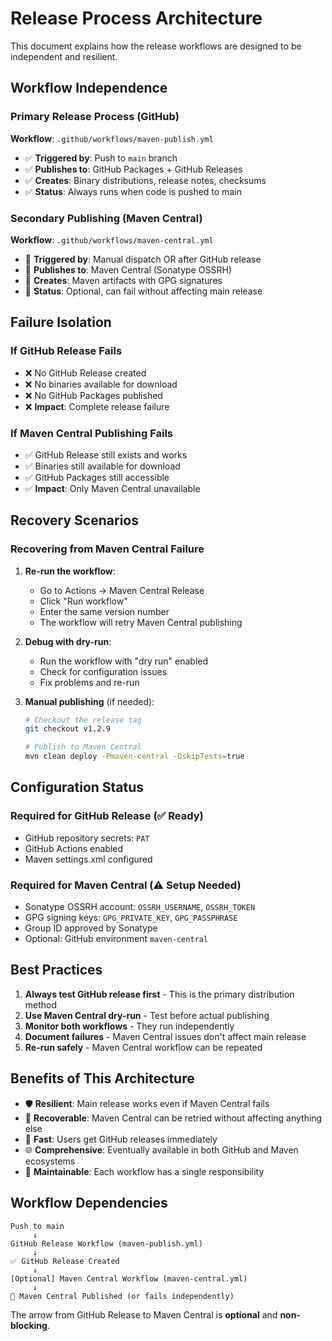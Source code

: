 # Release Process Architecture

This document explains how the release workflows are designed to be independent and resilient.

## Workflow Independence

### Primary Release Process (GitHub)
**Workflow**: `.github/workflows/maven-publish.yml`
- ✅ **Triggered by**: Push to `main` branch
- ✅ **Publishes to**: GitHub Packages + GitHub Releases
- ✅ **Creates**: Binary distributions, release notes, checksums
- ✅ **Status**: Always runs when code is pushed to main

### Secondary Publishing (Maven Central)
**Workflow**: `.github/workflows/maven-central.yml`
- 🔄 **Triggered by**: Manual dispatch OR after GitHub release
- 🔄 **Publishes to**: Maven Central (Sonatype OSSRH)
- 🔄 **Creates**: Maven artifacts with GPG signatures
- 🔄 **Status**: Optional, can fail without affecting main release

## Failure Isolation

### If GitHub Release Fails
- ❌ No GitHub Release created
- ❌ No binaries available for download
- ❌ No GitHub Packages published
- ❌ **Impact**: Complete release failure

### If Maven Central Publishing Fails
- ✅ GitHub Release still exists and works
- ✅ Binaries still available for download
- ✅ GitHub Packages still accessible
- ✅ **Impact**: Only Maven Central unavailable

## Recovery Scenarios

### Recovering from Maven Central Failure

1. **Re-run the workflow**:
   - Go to Actions → Maven Central Release
   - Click "Run workflow"
   - Enter the same version number
   - The workflow will retry Maven Central publishing

2. **Debug with dry-run**:
   - Run the workflow with "dry run" enabled
   - Check for configuration issues
   - Fix problems and re-run

3. **Manual publishing** (if needed):
   ```bash
   # Checkout the release tag
   git checkout v1.2.9
   
   # Publish to Maven Central
   mvn clean deploy -Pmaven-central -DskipTests=true
   ```

## Configuration Status

### Required for GitHub Release (✅ Ready)
- GitHub repository secrets: `PAT`
- GitHub Actions enabled
- Maven settings.xml configured

### Required for Maven Central (⚠️ Setup Needed)
- Sonatype OSSRH account: `OSSRH_USERNAME`, `OSSRH_TOKEN`
- GPG signing keys: `GPG_PRIVATE_KEY`, `GPG_PASSPHRASE`
- Group ID approved by Sonatype
- Optional: GitHub environment `maven-central`

## Best Practices

1. **Always test GitHub release first** - This is the primary distribution method
2. **Use Maven Central dry-run** - Test before actual publishing
3. **Monitor both workflows** - They run independently
4. **Document failures** - Maven Central issues don't affect main release
5. **Re-run safely** - Maven Central workflow can be repeated

## Benefits of This Architecture

- 🛡️ **Resilient**: Main release works even if Maven Central fails
- 🔄 **Recoverable**: Maven Central can be retried without affecting anything else
- 🚀 **Fast**: Users get GitHub releases immediately
- 🌐 **Comprehensive**: Eventually available in both GitHub and Maven ecosystems
- 🔧 **Maintainable**: Each workflow has a single responsibility

## Workflow Dependencies

```
Push to main
     ↓
GitHub Release Workflow (maven-publish.yml)
     ↓
✅ GitHub Release Created
     ↓
[Optional] Maven Central Workflow (maven-central.yml)
     ↓
🔄 Maven Central Published (or fails independently)
```

The arrow from GitHub Release to Maven Central is **optional** and **non-blocking**.